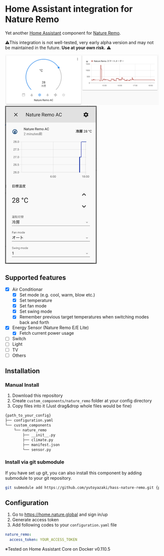 # Home Assistant integration for Nature Remo

Yet another [Home Assistant](https://www.home-assistant.io) component for [Nature Remo](https://en.nature.global/en/).

⚠️This integration is not well-tested, very early alpha version and may not be maintained in the future. **Use at your own risk.** ⚠️

<img src="./assets/screenshot_1.png" width="700">
<img src="./assets/screenshot_2.png" width="300">

## Supported features

- [x] Air Conditionar
  - [x] Set mode (e.g. cool, warm, blow etc.)
  - [x] Set temperature
  - [x] Set fan mode
  - [x] Set swing mode
  - [x] Remember previous target temperatures when switching modes back and forth
- [x] Energy Sensor (Nature Remo E/E Lite)
  - [x] Fetch current power usage
- [ ] Switch
- [ ] Light
- [ ] TV
- [ ] Others

## Installation

### Manual Install

1. Download this repository
1. Create `custom_components/nature_remo` folder at your config directory
1. Copy files into it (Just drag&drop whole files would be fine)

```
{path_to_your_config}
├── configuration.yaml
└── custom_components
    └── nature_remo
        ├── __init__.py
        ├── climate.py
        ├── manifest.json
        └── sensor.py
```

### Install via git submodule

If you have set up git, you can also install this component by adding submodule to your git repository.

```sh
git submodule add https://github.com/yutoyazaki/hass-nature-remo.git {path_to_custom_component}/nature_remo
```

## Configuration

1. Go to https://home.nature.global and sign in/up
1. Generate access token
1. Add following codes to your `configuration.yaml` file

```yaml
nature_remo:
  access_token: YOUR_ACCESS_TOKEN
```

※Tested on Home Assistant Core on Docker v0.110.5
